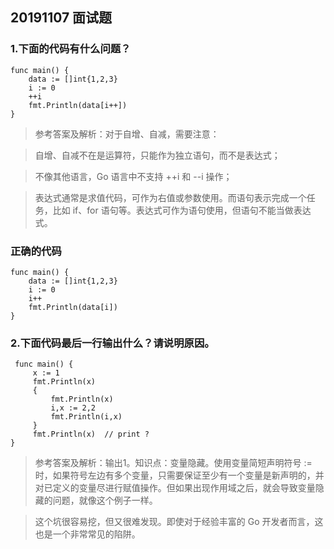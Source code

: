 ## 20191107 面试题

### 1.下面的代码有什么问题？
```
func main() {
    data := []int{1,2,3}
    i := 0
    ++i
    fmt.Println(data[i++])
}
```
> 参考答案及解析：对于自增、自减，需要注意：

> 自增、自减不在是运算符，只能作为独立语句，而不是表达式；

> 不像其他语言，Go 语言中不支持 ++i 和 --i 操作；

> 表达式通常是求值代码，可作为右值或参数使用。而语句表示完成一个任务，比如 if、for 语句等。表达式可作为语句使用，但语句不能当做表达式。

### 正确的代码
```
func main() {  
    data := []int{1,2,3}
    i := 0
    i++
    fmt.Println(data[i])
}
```

### 2.下面代码最后一行输出什么？请说明原因。

```
 func main() {
     x := 1
     fmt.Println(x)
     {
         fmt.Println(x)
         i,x := 2,2
         fmt.Println(i,x)
     }
     fmt.Println(x)  // print ?
}
```
> 参考答案及解析：输出1。知识点：变量隐藏。使用变量简短声明符号 := 时，如果符号左边有多个变量，只需要保证至少有一个变量是新声明的，并对已定义的变量尽进行赋值操作。但如果出现作用域之后，就会导致变量隐藏的问题，就像这个例子一样。

> 这个坑很容易挖，但又很难发现。即使对于经验丰富的 Go 开发者而言，这也是一个非常常见的陷阱。